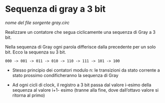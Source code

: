 # Sequenza di gray a 3 bit

*nome del file sorgente gray.circ*

Realizzare un contatore che segua ciclicamente una sequenza di Gray a 3 bit.

Nella sequenza di Gray ogni parola differisce dalla precedente per un solo bit. Ecco la sequenza su 3 bit.

	000 -> 001 -> 011 -> 010 -> 110 -> 111 -> 101 -> 100

- Stesso principio dei contatori modulo n: le transizioni da stato corrente a stato prossimo
condificheranno la sequenza di Gray

- Ad ogni cicli di clock, il registro a 3 bit passa dal valore i-esimo della sequenza al valore i+1-
esimo (tranne alla fine, dove dall’ottavo valore si ritorna al primo)
